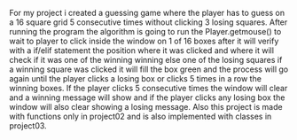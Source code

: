 For my project i created a guessing game where the player has to guess on a 16 square grid 5 consecutive times without clicking 3 losing squares. After running the program the algorithm is going to run the Player.getmouse() to wait to player to click inside the window on 1 of 16 boxes after it will verify with a if/elif statement the position where it was clicked and where it will check if it was one of the winning winning else one of the losing squares if a winning square was clicked it will fill the box green and the process will go again until the player clicks a losing box or clicks 5 times in a row the winning boxes. If the player clicks 5 consecutive times the window will clear and a winning message will show and if the player clicks any losing box the window will also clear showing a losing message.
Also this project is made with functions only in project02 and is also implemented with classes in project03.
